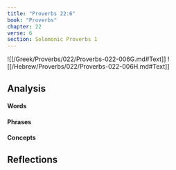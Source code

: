 ```yaml
---
title: "Proverbs 22:6"
book: "Proverbs"
chapter: 22
verse: 6
section: Solomonic Proverbs 1
---
```

![[/Greek/Proverbs/022/Proverbs-022-006G.md#Text]]
![[/Hebrew/Proverbs/022/Proverbs-022-006H.md#Text]]

## Analysis

#### Words

#### Phrases

#### Concepts

## Reflections
